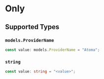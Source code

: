 # Only


## Supported Types

### `models.ProviderName`

```typescript
const value: models.ProviderName = "Atoma";
```

### `string`

```typescript
const value: string = "<value>";
```

